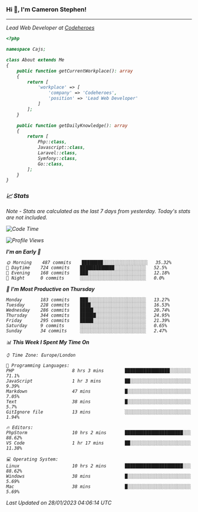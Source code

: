 ### Hi 👋, I'm Cameron Stephen!
<hr>
<p><em>Lead Web Developer at <a href="https://codeheroes.co.uk">Codeheroes</a></p>


```php
<?php

namespace Cajs;

class About extends Me
{
    public function getCurrentWorkplace(): array
    {
        return [
            'workplace' => [
                'company' => 'Codeheroes',
                'position' => 'Lead Web Developer'
            ]
        ];
    }

    public function getDailyKnowledge(): array
    {
        return [
            Php::class,
            Javascript::class,
            Laravel::class,
            Symfony::class,
            Go::class,
        ];
    }
}
```

### 📈 Stats
<p><em>Note - Stats are calculated as the last 7 days from yesterday. Today's stats are not included.</em></p>


<!--START_SECTION:waka-->
![Code Time](http://img.shields.io/badge/Code%20Time-3%2C249%20hrs%2058%20mins-blue)

![Profile Views](http://img.shields.io/badge/Profile%20Views-3-blue)

**I'm an Early 🐤** 

```text
🌞 Morning    487 commits    ████████░░░░░░░░░░░░░░░░░   35.32% 
🌆 Daytime    724 commits    █████████████░░░░░░░░░░░░   52.5% 
🌃 Evening    168 commits    ███░░░░░░░░░░░░░░░░░░░░░░   12.18% 
🌙 Night      0 commits      ░░░░░░░░░░░░░░░░░░░░░░░░░   0.0%

```
📅 **I'm Most Productive on Thursday** 

```text
Monday       183 commits    ███░░░░░░░░░░░░░░░░░░░░░░   13.27% 
Tuesday      228 commits    ████░░░░░░░░░░░░░░░░░░░░░   16.53% 
Wednesday    286 commits    █████░░░░░░░░░░░░░░░░░░░░   20.74% 
Thursday     344 commits    ██████░░░░░░░░░░░░░░░░░░░   24.95% 
Friday       295 commits    █████░░░░░░░░░░░░░░░░░░░░   21.39% 
Saturday     9 commits      ░░░░░░░░░░░░░░░░░░░░░░░░░   0.65% 
Sunday       34 commits     ░░░░░░░░░░░░░░░░░░░░░░░░░   2.47%

```


📊 **This Week I Spent My Time On** 

```text
⌚︎ Time Zone: Europe/London

💬 Programming Languages: 
PHP                      8 hrs 3 mins        █████████████████░░░░░░░░   71.1% 
JavaScript               1 hr 3 mins         ██░░░░░░░░░░░░░░░░░░░░░░░   9.39% 
Markdown                 47 mins             █░░░░░░░░░░░░░░░░░░░░░░░░   7.05% 
Text                     38 mins             █░░░░░░░░░░░░░░░░░░░░░░░░   5.7% 
GitIgnore file           13 mins             ░░░░░░░░░░░░░░░░░░░░░░░░░   1.94%

🔥 Editors: 
PhpStorm                 10 hrs 2 mins       ██████████████████████░░░   88.62% 
VS Code                  1 hr 17 mins        ██░░░░░░░░░░░░░░░░░░░░░░░   11.38%

💻 Operating System: 
Linux                    10 hrs 2 mins       ██████████████████████░░░   88.62% 
Windows                  38 mins             █░░░░░░░░░░░░░░░░░░░░░░░░   5.69% 
Mac                      38 mins             █░░░░░░░░░░░░░░░░░░░░░░░░   5.69%

```


 Last Updated on 28/01/2023 04:06:14 UTC
<!--END_SECTION:waka-->
